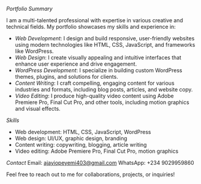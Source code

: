 *Portfolio Summary*

I am a multi-talented professional with expertise in various creative and technical fields. My portfolio showcases my skills and experience in:

- *Web Development*: I design and build responsive, user-friendly websites using modern technologies like HTML, CSS, JavaScript, and frameworks like WordPress.
- *Web Design*: I create visually appealing and intuitive interfaces that enhance user experience and drive engagement.
- *WordPress Development*: I specialize in building custom WordPress themes, plugins, and solutions for clients.
- *Content Writing*: I craft compelling, engaging content for various industries and formats, including blog posts, articles, and website copy.
- *Video Editing*: I produce high-quality video content using Adobe Premiere Pro, Final Cut Pro, and other tools, including motion graphics and visual effects.

*Skills*

- Web development: HTML, CSS, JavaScript, WordPress
- Web design: UI/UX, graphic design, branding
- Content writing: copywriting, blogging, article writing
- Video editing: Adobe Premiere Pro, Final Cut Pro, motion graphics

*Contact*
Email: ajayiopeyemi403@gmail.com
WhatsApp: +234 9029959860

Feel free to reach out to me for collaborations, projects, or inquiries!


